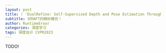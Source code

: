 ```yaml
---
layout: post
title: ! 'DualRefine: Self-Supervised Depth and Pose Estimation Through Iterative Epipolar Sampling and Refinement Toward Equilibrium'
subtitle: 对RAFT的精妙模仿！
author: RuntimeEroor
categories: 深度学习
tags: 深度估计 CVPR2023
---
```

TODO!
